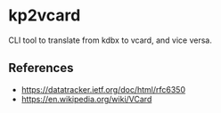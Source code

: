# kp2vcard
CLI tool to translate from kdbx to vcard, and vice versa.

## References
* https://datatracker.ietf.org/doc/html/rfc6350
* https://en.wikipedia.org/wiki/VCard
